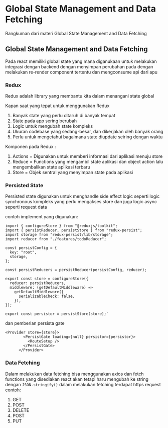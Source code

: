 # Global State Management and Data Fetching

Rangkuman dari materi Global State Management and Data Fetching

## Global State Management and Data Fetching

Pada react memiliki global state yang mana diganukaan untuk melakukan integrasi dengan backend dengan menyimpan perubahan pada dengan melakukan re-render component tertentu dan mengconsume api dari apu

### Redux

Redux adalah library yang membantu kita dalam menangani state global

Kapan saat yang tepat untuk menggunakan Redux

1. Banyak state yang perlu ditaruh di banyak tempat
2. State pada app sering berubah
3. Logic untuk mengubah state kompleks
4. Ukuran codebase yang sedang-besar, dan dikerjakan oleh banyak orang
5. Perlu untuk mengetahui bagaimana state diupdate seiring dengan waktu

Komponen pada Redux :

1. Actions = Digunakan untuk memberi informasi dari aplikasi menuju store
2. Reduce = Functions yang mengambil state aplikasi dan object action lalu mengembalikan state aplikasi terbaru
3. Store = Objek sentral yang menyimpan state pada aplikasi

### Persisted State

Persisted state digunakan untuk menghandle side effect logic seperti logic synchronous kompleks yang perlu mengakses store dan juga logic async seperti request data

contoh implement yang digunakan:

```
import { configureStore } from "@reduxjs/toolkit";
import { persistReducer, persistStore } from "redux-persist";
import storage from "redux-persist/lib/storage";
import reducer from "./features/todoReducer";

const persistConfig = {
  key: "root",
  storage,
};

const persistReducers = persistReducer(persistConfig, reducer);

export const store = configureStore({
  reducer: persistReducers,
  middleware: (getDefaultMiddleware) =>
    getDefaultMiddleware({
      serializableCheck: false,
    }),
});

export const persistor = persistStore(store);`
```

dan pemberian persista gate

```
<Provider store={store}>
        <PersistGate loading={null} persistor={persistor}>
          <RouteSetup />
        </PersistGate>
      </Provider>
```

### Data Fetching

Dalam melakukan data fetching bisa menggunakan axios dan fetch functions yang disediakan react akan tetapi haru mengubah ke string dengan `JSON.stringify()`
dalam melakukan fetching terdapat https request contoh:

1. GET
2. POST
3. DELETE
4. POST
5. PUT
